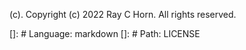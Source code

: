 (c). Copyright (c) 2022 Ray C Horn. All rights reserved.

[]: # Language: markdown
[]: # Path: LICENSE 